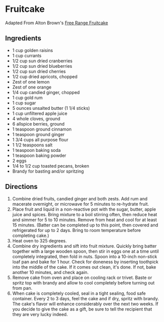 # Fruitcake

Adapted From Alton Brown's [Free Range Fruitcake](https://www.foodnetwork.com/recipes/alton-brown/free-range-fruitcake-recipe-1926833)

## Ingredients

* 1 cup golden raisins
* 1 cup currants
* 1/2 cup sun dried cranberries
* 1/2 cup sun dried blueberries
* 1/2 cup sun dried cherries
* 1/2 cup dried apricots, chopped
* Zest of one lemon
* Zest of one orange
* 1/4 cup candied ginger, chopped
* 1 cup gold rum
* 1 cup sugar
* 5 ounces unsalted butter (1 1/4 sticks)
* 1 cup unfiltered apple juice
* 4 whole cloves, ground
* 6 allspice berries, ground
* 1 teaspoon ground cinnamon
* 1 teaspoon ground ginger
* 1 3/4 cups all purpose flour
* 1 1/2 teaspoons salt
* 1 teaspoon baking soda
* 1 teaspoon baking powder
* 2 eggs
* 1/4 to 1/2 cup toasted pecans, broken
* Brandy for basting and/or spritzing

## Directions
1. Combine dried fruits, candied ginger and both zests. Add rum and macerate overnight, or microwave for 5 minutes to re-hydrate fruit.
2. Place fruit and liquid in a non-reactive pot with the sugar, butter, apple juice and spices. Bring mixture to a boil stirring often, then reduce heat and simmer for 5 to 10 minutes. Remove from heat and cool for at least 15 minutes. (Batter can be completed up to this point, then covered and refrigerated for up to 2 days. Bring to room temperature before completing cake.) 
3. Heat oven to 325 degrees. 
4. Combine dry ingredients and sift into fruit mixture. Quickly bring batter together with a large wooden spoon, then stir in eggs one at a time until completely integrated, then fold in nuts. Spoon into a 10-inch non-stick loaf pan and bake for 1 hour. Check for doneness by inserting toothpick into the middle of the cake. If it comes out clean, it's done. If not, bake another 10 minutes, and check again. 
5. Remove cake from oven and place on cooling rack or trivet. Baste or spritz top with brandy and allow to cool completely before turning out from pan. 
6. When cake is completely cooled, seal in a tight sealing, food safe container. Every 2 to 3 days, feel the cake and if dry, spritz with brandy. The cake's flavor will enhance considerably over the next two weeks. If you decide to give the cake as a gift, be sure to tell the recipient that they are very lucky indeed. 